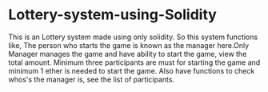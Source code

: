 # Lottery-system-using-Solidity

This is an Lottery system made using only solidity. So this system functions like, The person who starts the game is known as the manager here.Only Manager manages the game and have ability to start the game, view the total amount. Minimum three participants are must for starting the game and minimum 1 ether is needed to start the game. Also have functions to check whos's the manager is, see the list of participants.
